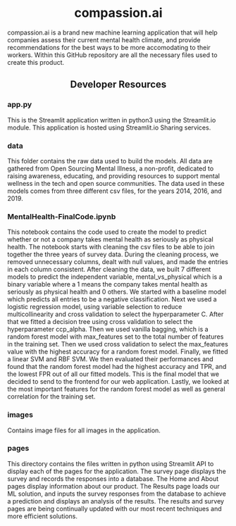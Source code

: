 <div align="center">
  <h1>compassion.ai</h1>
</div>
compassion.ai is a brand new machine learning application that will help companies assess their current mental health climate, and provide recommendations for the best ways to be more accomodating to their workers. Within this GitHub repository are all the necessary files used to create this product.

<div align="center">
  <h2>Developer Resources</h1>
</div>

### app.py
This is the Streamlit application written in python3 using the Streamlit.io module. This application is hosted using Streamlit.io Sharing services.

### data
This folder contains the raw data used to build the models. All data are gathered from Open Sourcing Mental Illness, a non-profit, dedicated to raising awareness, educating, and providing resources to support mental wellness in the tech and open source communities. The data used in these models comes from three different csv files, for the years 2014, 2016, and 2019.

### MentalHealth-FinalCode.ipynb
This notebook contains the code used to create the model to predict whether or not a company takes mental health as seriously as physical health. The notebook starts with cleaning the csv files to be able to join together the three years of survey data. During the cleaning process, we removed unnecessary columns, dealt with null values, and made the entries in each column consistent. After cleaning the data, we built 7 different models to predict the independent variable, mental_vs_physical which is a binary variable where a 1 means the company takes mental health as seriously as physical health and 0 others. We started with a baseline model which predicts all entries to be a negative classification. Next we used a logistic regression model, using variable selection to reduce multicollinearity and cross validation to select the hyperparameter C. After that we fitted a decision tree using cross validation to select the hyperparameter ccp_alpha. Then we used vanilla bagging, which is a random forest model with max_features set to the total number of features in the training set. Then we used cross validation to select the max_features value with the highest accuracy for a random forest model. Finally, we fitted a linear SVM and RBF SVM. We then evaluated their performances and found that the random forest model had the highest accuracy and TPR, and the lowest FPR out of all our fitted models. This is the final model that we decided to send to the frontend for our web application. Lastly, we looked at the most important features for the random forest model as well as general correlation for the training set.

### images
Contains image files for all images in the application.

### pages
This directory contains the files written in python using Streamlit API to display each of the pages for the application. The survey page displays the survey and records the responses into a database. The Home and About pages display information about our product. The Results page loads our ML solution, and inputs the survey responses from the database to achieve a prediction and displays an analysis of the results. The results and survey pages are being continually updated with our most recent techniques and more efficient solutions.

